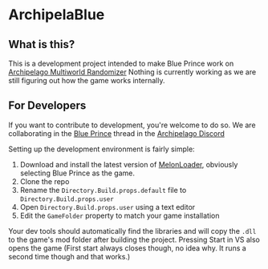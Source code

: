 # ArchipelaBlue

## What is this?

This is a development project intended to make Blue Prince work on [Archipelago Multiworld Randomizer](https://archipelago.gg)
Nothing is currently working as we are still figuring out how the game works internally.

## For Developers

If you want to contribute to development, you're welcome to do so. We are collaborating in the [Blue Prince](https://discord.com/channels/731205301247803413/1362478224604397739) thread in the [Archipelago Discord](https://discord.gg/8Z65BR2)

Setting up the development environment is fairly simple:
1. Download and install the latest version of [MelonLoader](https://github.com/LavaGang/MelonLoader), obviously selecting Blue Prince as the game.
2. Clone the repo
3. Rename the `Directory.Build.props.default` file to `Directory.Build.props.user`
4. Open `Directory.Build.props.user` using a text editor
5. Edit the `GameFolder` property to match your game installation

Your dev tools should automatically find the libraries and will copy the `.dll` to the game's mod folder after building the project. Pressing Start in VS also opens the game (First start always closes though, no idea why. It runs a second time though and that works.)